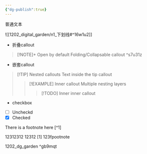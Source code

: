 ```yaml
---
{"dg-publish":true}
---
```




普通文本

![[1202_digital_garden/n1_下划线#^16w1u2]]


- 折叠callout
> [!NOTE]+ Open by default
> Folding/Collapsable callout ^s7u31z

- 嵌套callout
> [!TIP] Nested callouts
> Text inside the tip callout
> > [!EXAMPLE] Inner callout
> > Multiple nesting layers
> > > [!TODO] Inner inner callout

- checkbox
- [ ] Uncheckd 
- [x] Checked

There is a footnote here [^1]

12312312
12312
[1] 123fpootnote


1202_dg_garden ^gb9mqt